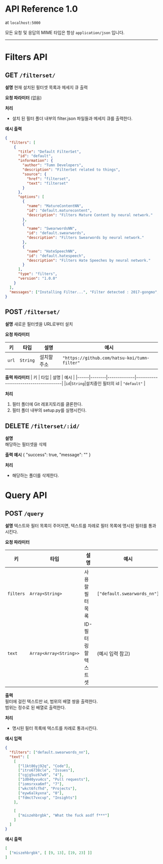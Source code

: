 # API Reference 1.0
at `localhost:5000`

모든 요청 및 응답의 MIME 타입은 항상 `application/json` 입니다.

---

# Filters API
## GET `/filterset/`
**설명**
현재 설치된 필터셋 목록과 메세지 큐 출력

**요청 파라미터**
(없음)

**처리**
 * 설치 된 필터 폴더 내부의 filter.json 파일들과 메세지 큐를 출력한다.

**예시 출력**
```json
{
  "filters": [
    {
      "title": "Default FilterSet",
      "id": "default",
      "information": {
        "author": "Tumn Developers",
        "description": "FilterSet related to things",
        "source": {
          "href": "filterset",
          "text": "filterset"
        }
      },
      "options": [
        {
          "name": "MatureContentNN",
          "id": "default.maturecontent",
          "description": "Filters Mature Content by neural network."
        },
        {
          "name": "SwearwordsNN",
          "id": "default.swearwords",
          "description": "Filters Swearwords by neural network."
        },
        {
          "name": "HateSpeechNN",
          "id": "default.hatespeech",
          "description": "Filters Hate Speeches by neural network."
        }
      ],
      "type": "filters",
      "version": "1.0.0"
    }
  ],
  "messages": ["Installing Filter...", "Filter detected : 2017-gongmo", "remote: Counting objects: 1049, done."]
}

```


## POST `/filterset/`
**설명**
새로운 필터셋을 URL로부터 설치  

**요청 파라미터**

|  키  |  타입  |     설명     |                  예시                   |
|------|--------|--------------|----------------------------------------|
|`url`| `String` |  설치할 주소  |`"https://github.com/hatsu-koi/tumn-filter"`|

**출력 파라미터**
|  키  |  타입  |     설명     |                  예시                   |
|------|--------|--------------|----------------------------------------|
|`id`|`String`|설치중인 필터의 id | `"default"` |

**처리**
1. 필터 폴더에 Git 레포지토리를 클론한다.
2. 필터 폴더 내부의 setup.py를 실행시킨다.

## DELETE `/filterset/:id/`
**설명**  
해당하는 필터셋을 삭제

**출력 예시**
{
    "success": true,
    "message": ""
}

**처리**
 * 해당하는 폴더를 삭제한다.


# Query API
## POST `/query`
**설명**
텍스트와 필터 목록이 주어지면, 텍스트를 차례로 필터 목록에 명시된 필터를 통과시킨다.

**요청 파라미터**  

|  키  |  타입  |     설명     |                  예시                   |
|------|--------|--------------|----------------------------------------|
|`filters`| `Array<String>` |  사용할 필터 목록  |        `["default.swearwords_nn"]`        |
| `text`  | `Array<Array<String>>` | ID-필터링할 텍스트 셋|             (예시 입력 참고)             |

**출력**  
필터에 걸린 텍스트만 id, 범위의 배열 쌍을 출력한다.  
범위는 정수로 된 배열로 출력한다.

**처리**  
 * 명시된 필터 목록에 텍스트를 차례로 통과시킨다.  

**예시 입력**  
```json
{
  "filters": ["default.swearwords_nn"],
  "text": [
    [
      ["l1kt86yj92q", "Code"],
      ["itro6738cle", "Issues"],
      ["cgjg5uz67w9", "4"],
      ["1d040yvu4cs", "Pull requests"],
      ["iomsrxxa6mf", "7"],
      ["wkct6fcfhd", "Projects"],
      ["eyw6alkyxna", "0"],
      ["fdmct7vxcvp", "Insights"]
    ],

    [
      ["miszehbrgbk", "What the fuck asdf f***"]
    ]
  ]
}
```

**예시 출력**
```json
[
  ["miszehbrgbk", [ [9, 13], [19, 23] ]]
]
```
